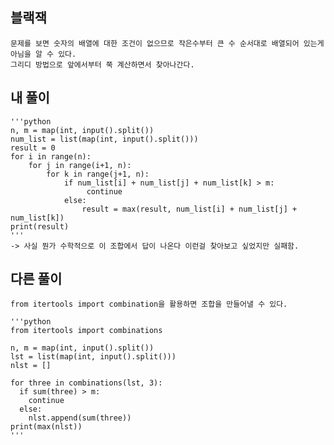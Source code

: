 ## 블랙잭
    문제를 보면 숫자의 배열에 대한 조건이 없으므로 작은수부터 큰 수 순서대로 배열되어 있는게 아님을 알 수 있다. 
    그리디 방법으로 앞에서부터 쭉 계산하면서 찾아나간다. 

## 내 풀이
    '''python
    n, m = map(int, input().split())
    num_list = list(map(int, input().split()))
    result = 0
    for i in range(n):
        for j in range(i+1, n):
            for k in range(j+1, n):
                if num_list[i] + num_list[j] + num_list[k] > m:
                     continue
                else:
                    result = max(result, num_list[i] + num_list[j] + num_list[k])
    print(result)
    '''
    -> 사실 뭔가 수학적으로 이 조합에서 답이 나온다 이런걸 찾아보고 싶었지만 실패함. 
## 다른 풀이
    from itertools import combination을 활용하면 조합을 만들어낼 수 있다. 
    
    '''python
    from itertools import combinations
    
    n, m = map(int, input().split())
    lst = list(map(int, input().split()))
    nlst = []
    
    for three in combinations(lst, 3):
      if sum(three) > m:
        continue
      else:
        nlst.append(sum(three))
    print(max(nlst))
    '''
